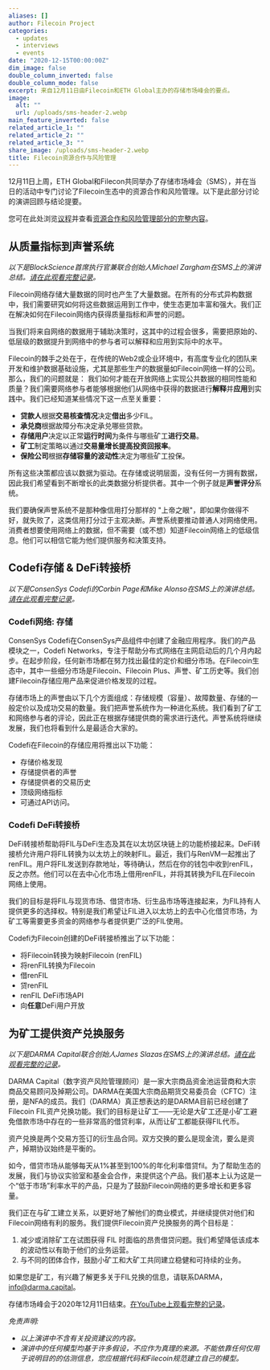 ```yaml
---
aliases: []
author: Filecoin Project
categories:
  - updates
  - interviews
  - events
date: "2020-12-15T00:00:00Z"
dim_image: false
double_column_inverted: false
double_column_mode: false
excerpt: 来自12月11日由Filecoin和ETH Global主办的存储市场峰会的要点。
image:
  alt: ""
  url: /uploads/sms-header-2.webp
main_feature_inverted: false
related_article_1: ""
related_article_2: ""
related_article_3: ""
share_image: /uploads/sms-header-2.webp
title: Filecoin资源合作与风险管理
---
```


12月11日上周，ETH Global和Filecon共同举办了存储市场峰会（SMS），并在当日的活动中专门讨论了Filecoin生态中的资源合作和风险管理。以下是此部分讨论的演讲回顾与结论提要。

您可在此处浏览[议程](https://sms.ethglobal.co/)并查看[资源合作和风险管理部分的完整内容](https://www.youtube.com/watch?v=leJHrvz-YY8&t=1h34m41s)。

## 从质量指标到声誉系统

_以下是BlockScience首席执行官兼联合创始人Michael Zargham在SMS上的演讲总结。_[_请在此观看完整记录_](https://youtu.be/leJHrvz-YY8#t=1h48m08s)_。_

Filecoin网络存储大量数据的同时也产生了大量数据。在所有的分布式异构数据中，我们需要研究如何将这些数据运用到工作中，使生态更加丰富和强大。我们正在解决如何在Filecoin网络内获得质量指标和声誉的问题。

当我们将来自网络的数据用于辅助决策时，这其中的过程会很多，需要把原始的、低层级的数据提升到网络中的参与者可以解释和应用到实际中的水平。

Filecoin的棘手之处在于，在传统的Web2或企业环境中，有高度专业化的团队来开发和维护数据基础设施，尤其是那些生产的数据量如Filecoin网络一样的公司。那么，我们的问题就是： 我们如何才能在开放网络上实现公共数据的相同性能和质量？我们需要网络参与者能够根据他们从网络中获得的数据进行**解释**并**应用**到实践中。我们已经知道某些情况下这一点至关重要：

- **贷款人**根据**交易核查情况**决定**借出**多少FIL。
- **承兑商**根据故障分布决定承兑哪些贷款。
- **存储用户**决定以正常**运行时间**为条件与哪些矿工**进行交易**。
- **矿工**制定策略以通过**交易量增长提高投资回报率**。
- **保险公司**根据**存储容量的波动性**决定为哪些矿工投保。

所有这些决策都应该以数据为驱动。在存储或说明层面，没有任何一方拥有数据，因此我们希望看到不断增长的此类数据分析提供者。其中一个例子就是**声誉评分**系统。

我们要确保声誉系统不是那种像信用打分那样的 "上帝之眼"，即如果你做得不好，就失败了，这类信用打分过于主观决断。声誉系统要推动普通人对网络使用。消费者想要使用网络上的数据，但不需要（或不想）知道Filecoin网络上的低级信息。他们可以相信它能为他们提供服务和决策支持。

## Codefi存储 & DeFi转接桥

_以下是ConsenSys Codefi的Corbin Page和Mike Alonso在SMS上的演讲总结。_[_请在此观看完整记录_](https://youtu.be/leJHrvz-YY8#t=2h08m14s)_。_

### Codefi网络: 存储

ConsenSys Codefi在ConsenSys产品组件中创建了金融应用程序。我们的产品模块之一，Codefi Networks，专注于帮助分布式网络在主网启动后的几个月内起步。在起步阶段，任何新市场都在努力找出最佳的定价和细分市场。在Filecoin生态中，其中一些细分市场是Filecoin、Filecoin Plus、声誉、矿工历史等。我们创建Filecoin存储应用产品来促进价格发现的过程。

存储市场上的声誉由以下几个方面组成：存储规模（容量）、故障数量、存储的一般定价以及成功交易的数量。我们把声誉系统作为一种进化系统。我们看到了矿工和网络参与者的评论，因此正在根据存储提供商的需求进行迭代。声誉系统将继续发展，我们也将看到什么是最适合大家的。

Codefi在Filecoin的存储应用将推出以下功能：

- 存储价格发现
- 存储提供者的声誉
- 存储提供者的交易历史
- 顶级网络指标
- 可通过API访问。

### Codefi DeFi转接桥

DeFi转接桥帮助将FIL与DeFi生态及其在以太坊区块链上的功能桥接起来。DeFi转接桥允许用户将FIL转换为以太坊上的映射FIL。最近，我们与RenVM一起推出了renFIL。用户将FIL发送到存款地址，等待确认，然后在你的钱包中收到renFIL，反之亦然。他们可以在去中心化市场上借用renFIL，并将其转换为FIL在Filecoin网络上使用。

我们的目标是将FIL与现货市场、借贷市场、衍生品市场等连接起来，为FIL持有人提供更多的选择权。特别是我们希望让FIL进入以太坊上的去中心化借贷市场，为矿工等需要更多资金的网络参与者提供更广泛的FIL使用。

Codefi为Filecoin创建的DeFi转接桥推出了以下功能：

- 将Filecoin转换为映射Filecoin (renFIL)
- 将renFIL转换为Filecoin
- 借renFIL
- 贷renFIL
- renFIL DeFi市场API
- 向**任意**DeFi用户开放

## 为矿工提供资产兑换服务

_以下是DARMA Capital联合创始人James Slazas在SMS上的演讲总结。_[_请在此观看完整的记录_](https://youtu.be/leJHrvz-YY8#t=1h55m47s)_。_

DARMA Capital（数字资产风险管理顾问）是一家大宗商品资金池运营商和大宗商品交易顾问及掉期公司。DARMA在美国大宗商品期货交易委员会（CFTC）注册，是NFA的成员。我们（DARMA）真正想表达的是DARMA目前已经创建了Filecoin FIL资产兑换功能。我们的目标是让矿工——无论是大矿工还是小矿工避免借款市场中存在的一些非常高的借贷利率，从而让矿工都能获得FIL代币。

资产兑换是两个交易方签订的衍生品合同。双方交换的要么是现金流，要么是资产，掉期协议始终是平衡的。

如今，借贷市场从能够每天从1%甚至到100%的年化利率借贷fil。为了帮助生态的发展，我们与协议实验室和基金会合作，来提供这个产品。我们基本上认为这是一个“低于市场”利率水平的产品，只是为了鼓励Filecoin网络的更多增长和更多容量。

我们正在与矿工建立关系，以更好地了解他们的商业模式，并继续提供对他们和Filecoin网络有利的服务。我们提供Filecoin资产兑换服务的两个目标是：

1. 减少或消除矿工在试图获得 FIL 时面临的昂贵借贷问题。我们希望降低该成本的波动性以有助于他们的业务运营。
2. 与不同的团体合作，鼓励小矿工和大矿工共同建立稳健和可持续的业务。

如果您是矿工，有兴趣了解更多关于FIL兑换的信息，请联系DARMA，[info@darma.capital](mailto:info@darma.capital)。

存储市场峰会于2020年12月11日结束。[在YouTube上观看完整的记录](https://www.youtube.com/watch?v=leJHrvz-YY8)。

_免责声明:_

- _以上演讲中不含有关投资建议的内容。_
- _演讲中的任何模型均基于许多假设，不应作为真理的来源。不能依靠任何仅用于说明目的的估测信息，您应根据代码和Filecoin规范建立自己的模型。_

